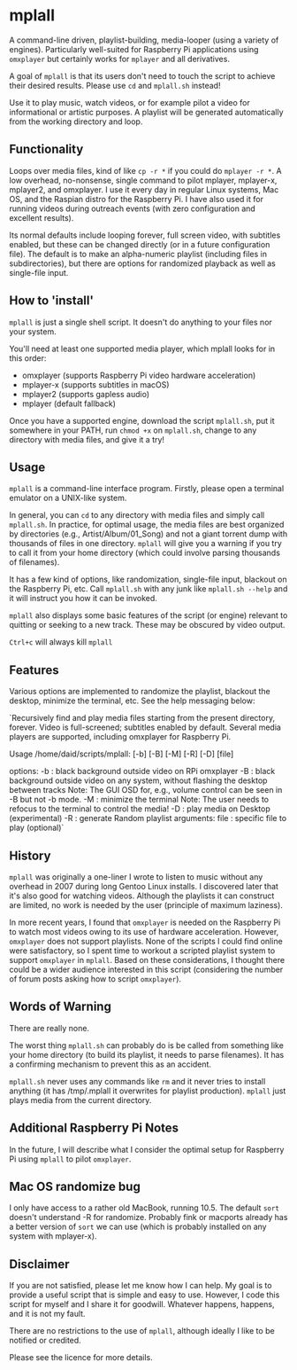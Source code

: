 # mplall

A command-line driven, playlist-building, media-looper (using a variety of engines).  Particularly well-suited for Raspberry Pi applications using `omxplayer` but certainly works for `mplayer` and all derivatives.

A goal of `mplall` is that its users don't need to touch the script to achieve their desired results.  Please use `cd` and `mplall.sh` instead!

Use it to play music, watch videos, or for example pilot a video for informational or artistic purposes.  A playlist will be generated automatically from the working directory and loop.

## Functionality

Loops over media files, kind of like `cp -r *` if you could do `mplayer -r *`.  A low overhead, no-nonsense, single command to pilot mplayer, mplayer-x, mplayer2, and omxplayer.  I use it every day in regular Linux systems, Mac OS, and the Raspian distro for the Raspberry Pi.  I have also used it for running videos during outreach events (with zero configuration and excellent results).

Its normal defaults include looping forever, full screen video, with subtitles enabled, but these can be changed directly (or in a future configuration file).  The default is to make an alpha-numeric playlist (including files in subdirectories), but there are options for randomized playback as well as single-file input.

## How to 'install'

`mplall` is just a single shell script.  It doesn't do anything to your files nor your system.

You'll need at least one supported media player, which mplall looks for in this order:
* omxplayer (supports Raspberry Pi video hardware acceleration)
* mplayer-x (supports subtitles in macOS)
* mplayer2 (supports gapless audio)
* mplayer (default fallback)

Once you have a supported engine, download the script `mplall.sh`, put it somewhere in your PATH, run `chmod +x` on `mplall.sh`, change to any directory with media files, and give it a try!  

## Usage

`mplall` is a command-line interface program.  Firstly, please open a terminal emulator on a UNIX-like system.

In general, you can `cd` to any directory with media files and simply call `mplall.sh`.  In practice, for optimal usage, the media files are best organized by directories (e.g., Artist/Album/01_Song) and not a giant torrent dump with thousands of files in one directory.  `mplall` will give you a warning if you try to call it from your home directory (which could involve parsing thousands of filenames).  

It has a few kind of options, like randomization, single-file input, blackout on the Raspberry Pi, etc.  Call `mplall.sh` with any junk like `mplall.sh --help` and it will instruct you how it can be invoked.

`mplall` also displays some basic features of the script (or engine) relevant to quitting or seeking to a new track.  These may be obscured by video output. 

`Ctrl+c` will always kill `mplall`

## Features

Various options are implemented to randomize the playlist, blackout the desktop, minimize the terminal, etc.  See the help messaging below:

`Recursively find and play media files starting from the present directory, forever.
Video is full-screened; subtitles enabled by default. 
Several media players are supported, including omxplayer for Raspberry Pi.

Usage /home/daid/scripts/mplall: [-b] [-B] [-M] [-R] [-D] [file]

options:
   -b           : black background outside video on RPi omxplayer
   -B           : black background outside video on any system, without flashing the desktop between tracks
                    Note: The GUI OSD for, e.g., volume control can be seen in -B but not -b mode.
   -M           : minimize the terminal
                    Note: The user needs to refocus to the terminal to control the media!
   -D           : play media on Desktop (experimental)
   -R           : generate Random playlist
arguments:
   file         : specific file to play (optional)`

## History

`mplall` was originally a one-liner I wrote to listen to music without any overhead in 2007 during long Gentoo Linux installs.  I discovered later that it's also good for watching videos.  Although the playlists it can construct are limited, no work is needed by the user (principle of maximum laziness).  

In more recent years, I found that `omxplayer` is needed on the Raspberry Pi to watch most videos owing to its use of hardware acceleration.  However, `omxplayer` does not support playlists.  None of the scripts I could find online were satisfactory, so I spent time to workout a scripted playlist system to support `omxplayer` in `mplall`.  Based on these considerations, I thought there could be a wider audience interested in this script (considering the number of forum posts asking how to script `omxplayer`).

## Words of Warning

There are really none.  

The worst thing `mplall.sh` can probably do is be called from something like your home directory (to build its playlist, it needs to parse filenames).  It has a confirming mechanism to prevent this as an accident.

`mplall.sh` never uses any commands like `rm` and it never tries to install anything (it has /tmp/.mplall it overwrites for playlist production).  `mplall` just plays media from the current directory.

## Additional Raspberry Pi Notes

In the future, I will describe what I consider the optimal setup for Raspberry Pi using `mplall` to pilot `omxplayer`.

## Mac OS randomize bug

I only have access to a rather old MacBook, running 10.5.  The default `sort` doesn't understand -R for randomize.  Probably fink or macports already has a better version of `sort` we can use (which is probably installed on any system with mplayer-x).

## Disclaimer

If you are not satisfied, please let me know how I can help.  My goal is to provide a useful script that is simple and easy to use.  However, I code this script for myself and I share it for goodwill.  Whatever happens, happens, and it is not my fault.

There are no restrictions to the use of `mplall`, although ideally I like to be notified or credited.

Please see the licence for more details.
